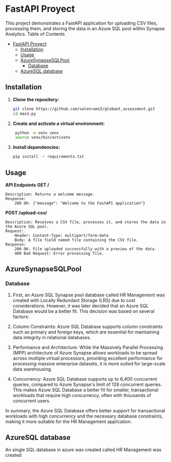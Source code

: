 # FastAPI Proyect

This project demonstrates a FastAPI application for uploading CSV files, processing them, and storing the data in an Azure SQL pool within Synapse Analytics.
Table of Contents

- [FastAPI Proyect](#fastapi-proyect)
  - [Installation](#installation)
  - [Usage](#usage)
  - [AzureSynapseSQLPool](#azuresynapsesqlpool)
    - [Database](#database)
  - [AzureSQL database](#azuresql-database)

## Installation

1. **Clone the repository:**
    ```bash
    git clone https://github.com/valenrami5/globant_assessment.git
    cd main.py

2. **Create and activate a virtual environment:**
   ```bash
    python -m venv venv
    source venv/bin/activate

3. **Install dependencies:**
    ```bash
    pip install -r requirements.txt

## Usage

**API Endpoints**
**GET /**

    Description: Returns a welcome message.
    Response:
        200 OK: {"message": "Welcome to the FastAPI application"}

**POST /upload-csv/**

    Description: Receives a CSV file, processes it, and stores the data in the Azure SQL pool.
    Request:
        Header: Content-Type: multipart/form-data
        Body: A file field named file containing the CSV file.
    Response:
        200 OK: File uploaded successfully with a preview of the data.
        400 Bad Request: Error processing file.

## AzureSynapseSQLPool

### Database

1. First, an Azure SQL Synapse pool database called HR Management was created with Locally Redundant Storage (LRS) due to cost considerations. However, it was later decided that an Azure SQL Database would be a better fit. This decision was based on several factors:

2. Column Constraints: Azure SQL Database supports column constraints such as primary and foreign keys, which are essential for maintaining data integrity in relational databases.

3. Performance and Architecture: While the Massively Parallel Processing (MPP) architecture of Azure Synapse allows workloads to be spread across multiple virtual processors, providing excellent performance for processing massive enterprise datasets, it is more suited for large-scale data warehousing.

4. Concurrency: Azure SQL Database supports up to 6,400 concurrent queries, compared to Azure Synapse's limit of 128 concurrent queries. This makes Azure SQL Database a better fit for smaller, transactional workloads that require high concurrency, often with thousands of concurrent users.

In summary, the Azure SQL Database offers better support for transactional workloads with high concurrency and the necessary database constraints, making it more suitable for the HR Management application.

## AzureSQL database

An single SQL database in azure was created called HR Management was created